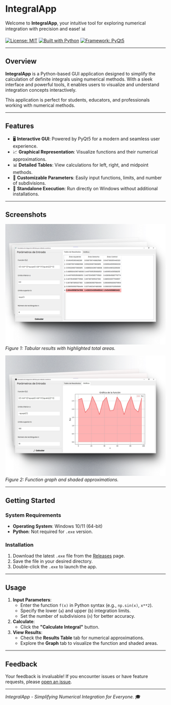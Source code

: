 # **IntegralApp**

Welcome to **IntegralApp**, your intuitive tool for exploring numerical integration with precision and ease! 📊

[![License: MIT](https://img.shields.io/badge/License-MIT-blue.svg)](https://opensource.org/licenses/MIT)
[![Built with Python](https://img.shields.io/badge/Built%20with-Python-3776AB.svg)](https://www.python.org/)
[![Framework: PyQt5](https://img.shields.io/badge/Framework-PyQt5-41CD52.svg)](https://riverbankcomputing.com/software/pyqt/intro)

---

## **Overview**

**IntegralApp** is a Python-based GUI application designed to simplify the calculation of definite integrals using numerical methods. With a sleek interface and powerful tools, it enables users to visualize and understand integration concepts interactively.

This application is perfect for students, educators, and professionals working with numerical methods.

---

## **Features**

- 🖥️ **Interactive GUI**: Powered by PyQt5 for a modern and seamless user experience.
- 📈 **Graphical Representation**: Visualize functions and their numerical approximations.
- 📊 **Detailed Tables**: View calculations for left, right, and midpoint methods.
- 🎯 **Customizable Parameters**: Easily input functions, limits, and number of subdivisions.
- 💾 **Standalone Execution**: Run directly on Windows without additional installations.

---

## **Screenshots**

![Results Table](./screenshots/table-view.png)
*Figure 1: Tabular results with highlighted total areas.*

![Graph View](./screenshots/graph-view.png)
*Figure 2: Function graph and shaded approximations.*

---

## **Getting Started**

### **System Requirements**
- **Operating System**: Windows 10/11 (64-bit)
- **Python**: Not required for `.exe` version.

### **Installation**
1. Download the latest `.exe` file from the [Releases](https://github.com/StevenTete/integral-calculator/releases) page.
2. Save the file in your desired directory.
3. Double-click the `.exe` to launch the app.

---

## **Usage**

1. **Input Parameters**:
   - Enter the function `f(x)` in Python syntax (e.g., `np.sin(x)`, `x**2`).
   - Specify the lower (`a`) and upper (`b`) integration limits.
   - Set the number of subdivisions (`n`) for better accuracy.
2. **Calculate**:
   - Click the **"Calculate Integral"** button.
3. **View Results**:
   - Check the **Results Table** tab for numerical approximations.
   - Explore the **Graph** tab to visualize the function and shaded areas.

---

## **Feedback**

Your feedback is invaluable! If you encounter issues or have feature requests, please [open an issue](https://github.com/StevenTete/integral-calculator/issues).

---

*IntegralApp - Simplifying Numerical Integration for Everyone.* 🎓
